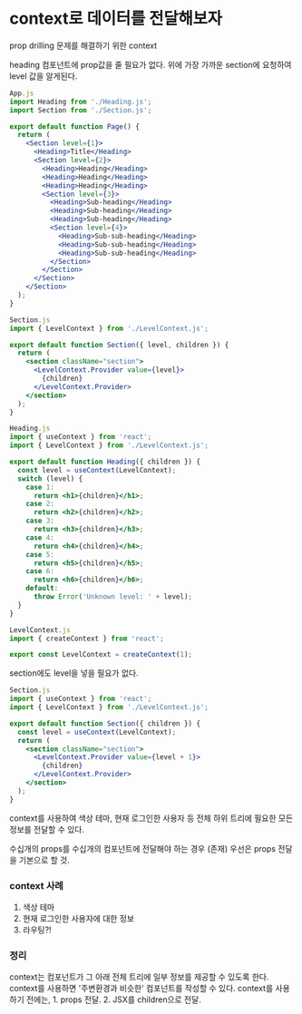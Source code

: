 # context로 데이터를 전달해보자

prop drilling 문제를 해결하기 위한 context

heading 컴포넌트에 prop값을 줄 필요가 없다.
위에 가장 가까운 section에 요청하여 level 값을 알게된다.
```jsx
App.js
import Heading from './Heading.js';
import Section from './Section.js';

export default function Page() {
  return (
    <Section level={1}>
      <Heading>Title</Heading>
      <Section level={2}>
        <Heading>Heading</Heading>
        <Heading>Heading</Heading>
        <Heading>Heading</Heading>
        <Section level={3}>
          <Heading>Sub-heading</Heading>
          <Heading>Sub-heading</Heading>
          <Heading>Sub-heading</Heading>
          <Section level={4}>
            <Heading>Sub-sub-heading</Heading>
            <Heading>Sub-sub-heading</Heading>
            <Heading>Sub-sub-heading</Heading>
          </Section>
        </Section>
      </Section>
    </Section>
  );
}

Section.js
import { LevelContext } from './LevelContext.js';

export default function Section({ level, children }) {
  return (
    <section className="section">
      <LevelContext.Provider value={level}>
        {children}
      </LevelContext.Provider>
    </section>
  );
}

Heading.js
import { useContext } from 'react';
import { LevelContext } from './LevelContext.js';

export default function Heading({ children }) {
  const level = useContext(LevelContext);
  switch (level) {
    case 1:
      return <h1>{children}</h1>;
    case 2:
      return <h2>{children}</h2>;
    case 3:
      return <h3>{children}</h3>;
    case 4:
      return <h4>{children}</h4>;
    case 5:
      return <h5>{children}</h5>;
    case 6:
      return <h6>{children}</h6>;
    default:
      throw Error('Unknown level: ' + level);
  }
}

LevelContext.js
import { createContext } from 'react';

export const LevelContext = createContext(1);

```

section에도 level을 넣을 필요가 없다.

```jsx
Section.js
import { useContext } from 'react';
import { LevelContext } from './LevelContext.js';

export default function Section({ children }) {
  const level = useContext(LevelContext);
  return (
    <section className="section">
      <LevelContext.Provider value={level + 1}>
        {children}
      </LevelContext.Provider>
    </section>
  );
}

```
context를 사용하여 색상 테마, 현재 로그인한 사용자 등 전체 하위 트리에 필요한 모든 정보를 전달할 수 있다.


수십개의 props를 수십개의 컴포넌트에 전달해야 하는 경우 (존재) 우선은 props 전달을 기본으로 할 것. 

### context 사례
1. 색상 테마
2. 현재 로그인한 사용자에 대한 정보
3. 라우팅?!

### 정리
 context는 컴포넌트가 그 아래 전체 트리에 일부 정보를 제공할 수 있도록 한다.
 context를 사용하면 '주변환경과 비슷한' 컴포넌트를 작성할 수 있다.
 context를 사용하기 전에는, 1. props 전달. 2. JSX를 children으로 전달.